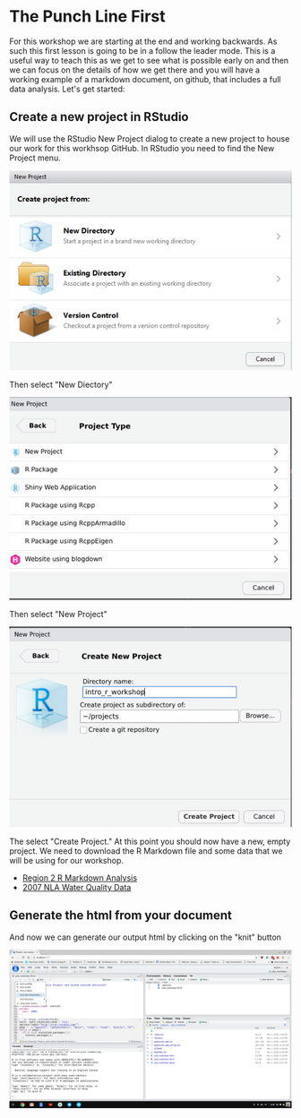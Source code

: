 

# The Punch Line First

For this workshop we are starting at the end and working backwards.  As such this first lesson is going to be in a follow the leader mode.  This is a useful way to teach this as we get to see what is possible early on and then we can focus on the details of how we get there and you will have a working example of a markdown document, on github, that includes a full data analysis.  Let's get started:

## Create a new project in RStudio

We will use the RStudio New Project dialog to create a new project to house our work for this workhsop GitHub.  In RStudio you need to find the New Project menu.

![rstudio_proj1](figures/rstudio_proj1.png)

Then select "New Diectory"

![new directory](figures/rstudio_project_new.jpg)


Then select "New Project"

![rstudio_proj1](figures/rstudio_project_new2.jpg)

The select "Create Project."  At this point you should now have a new, empty project.  We need to download the R Markdown file and some data that we will be using for our workshop.  

- [Region 2 R Markdown Analysis](https://raw.githubusercontent.com/jhollist/region2_r/master/lessons/region2_nla_analysis.Rmd)
- [2007 NLA Water Quality Data](https://www.epa.gov/sites/production/files/2013-09/nla2007_profile_20091008.csv)

## Generate the html from your document

And now we can generate our output html by clicking on the "knit" button

![rstudio_knit](figures/rstudio_knit.png)
